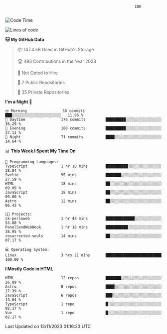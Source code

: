 ```text
                                                          IDK
                                       
```

<!--START_SECTION:waka-->
![Code Time](http://img.shields.io/badge/Code%20Time-89%20hrs%2023%20mins-blue)

![Lines of code](https://img.shields.io/badge/From%20Hello%20World%20I%27ve%20Written-108.4%20thousand%20lines%20of%20code-blue)

**🐱 My GitHub Data** 

> 📦 147.4 kB Used in GitHub's Storage 
 > 
> 🏆 493 Contributions in the Year 2023
 > 
> 🚫 Not Opted to Hire
 > 
> 📜 7 Public Repositories 
 > 
> 🔑 35 Private Repositories 
 > 
**I'm a Night 🦉** 

```text
🌞 Morning                58 commits          ███░░░░░░░░░░░░░░░░░░░░░░   11.96 % 
🌆 Daytime                176 commits         █████████░░░░░░░░░░░░░░░░   36.29 % 
🌃 Evening                180 commits         █████████░░░░░░░░░░░░░░░░   37.11 % 
🌙 Night                  71 commits          ████░░░░░░░░░░░░░░░░░░░░░   14.64 % 
```


📊 **This Week I Spent My Time On** 

```text
💬 Programming Languages: 
TypeScript               1 hr 18 mins        ██████████░░░░░░░░░░░░░░░   38.84 % 
Svelte                   55 mins             ███████░░░░░░░░░░░░░░░░░░   27.59 % 
HTML                     18 mins             ██░░░░░░░░░░░░░░░░░░░░░░░   09.09 % 
JavaScript               18 mins             ██░░░░░░░░░░░░░░░░░░░░░░░   09.00 % 
Astro                    12 mins             ██░░░░░░░░░░░░░░░░░░░░░░░   06.43 % 

🐱‍💻 Projects: 
sk-persoweb              1 hr 48 mins        █████████████░░░░░░░░░░░░   53.88 % 
PanelSendWebHook         1 hr 18 mins        ██████████░░░░░░░░░░░░░░░   38.95 % 
resurrected-souls        14 mins             ██░░░░░░░░░░░░░░░░░░░░░░░   07.17 % 

💻 Operating System: 
Linux                    3 hrs 21 mins       █████████████████████████   100.00 % 
```

**I Mostly Code in HTML** 

```text
HTML                     12 repos            ███████░░░░░░░░░░░░░░░░░░   26.09 % 
Astro                    8 repos             ████░░░░░░░░░░░░░░░░░░░░░   17.39 % 
JavaScript               6 repos             ███░░░░░░░░░░░░░░░░░░░░░░   13.04 % 
TypeScript               1 repo              █░░░░░░░░░░░░░░░░░░░░░░░░   02.17 % 
Vue                      1 repo              █░░░░░░░░░░░░░░░░░░░░░░░░   02.17 % 
```




 Last Updated on 13/11/2023 01:16:23 UTC
<!--END_SECTION:waka-->

